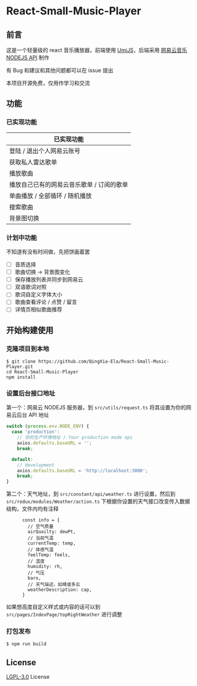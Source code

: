 # React-Small-Music-Player

## 前言

这是一个轻量级的 react 音乐播放器，前端使用 [UmiJS](https://v3.umijs.org/zh-CN/docs/getting-started)，后端采用 [网易云音乐 NODEJS API](https://github.com/Binaryify/NeteaseCloudMusicApi) 制作

有 Bug 和建议和其他问题都可以在 issue 提出

本项目开源免费，仅用作学习和交流

## 功能

### 已实现功能

| 已实现功能                                |
| ----------------------------------------- |
| 登陆 / 退出个人网易云账号                 |
| 获取私人雷达歌单                          |
| 播放歌曲                                  |
| 播放自己已有的网易云音乐歌单 / 订阅的歌单 |
| 单曲播放 / 全部循环 / 随机播放            |
| 搜索歌曲                                  |
| 背景图切换                                |

### 计划中功能

不知道有没有时间做，先把饼画着罢

- [ ] 音质选择
- [ ] 歌曲切换 -> 背景图变化
- [ ] 保存播放列表并同步到网易云
- [ ] 双语歌词对照
- [ ] 歌词自定义字体大小
- [ ] 歌曲查看评论 / 点赞 / 留言
- [ ] 详情页相似歌曲推荐

## 开始构建使用

### 克隆项目到本地

```
$ git clone https://github.com/QingXia-Ela/React-Small-Music-Player.git
cd React-Small-Music-Player
npm install
```

### 设置后台接口地址

第一个：网易云 NODEJS 服务器，到 `src/utils/request.ts` 将其设置为你的网易云后台 API 地址
```ts
switch (process.env.NODE_ENV) {
  case 'production':
    // 你的生产环境地址 / Your production mode api
    axios.defaults.baseURL = '';
    break;

  default:
    // development
    axios.defaults.baseURL = 'http://localhost:3000';
    break;
}
```
第二个：天气地址，到 `src/constant/api/weather.ts` 进行设置，然后到 `src/redux/modules/Weather/action.ts` 下根据你设置的天气接口改变传入数据结构，文件内均有注释

```
      const info = {
        // 空气质量
        airQuailty: dewPt,
        // 当前气温
        currentTemp: temp,
        // 体感气温
        feelTemp: feels,
        // 湿度
        humidity: rh,
        // 气压
        baro,
        // 天气描述，如晴或多云
        weatherDescription: cap,
      }
```

如果想高度自定义样式或内容的话可以到 `src/pages/IndexPage/topRightWeather` 进行调整

### 打包发布

```
$ npm run build
```

## License

[LGPL-3.0](https://www.gnu.org/licenses/lgpl-3.0.txt) License